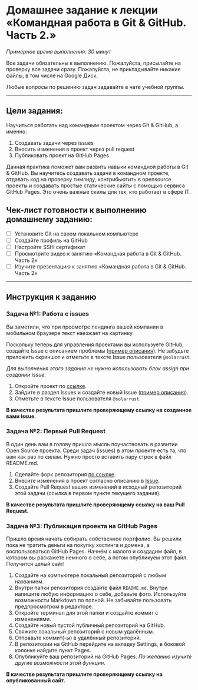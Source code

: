 # Домашнее задание к лекции «Командная работа в Git & GitHub. Часть 2.»

_Примерное время выполнения: 30 минут_

Все задачи обязательны к выполнению. Пожалуйста, присылайте на проверку все задачи сразу.
Пожалуйста, не прикладывайте никакие файлы, в том числе на Google Диск.

Любые вопросы по решению задач задавайте в чате учебной группы.

_______

## Цели задания:

Научиться работать над командным проектом через Git & GitHub, а именно: 

1. Создавать задачи через issues
2. Вносить изменения в проект через pull request
3. Публиковать проект на GitHub Pages

Данная практика поможет вам развить навыки командной работы в Git & GitHub. Вы научитесь создавать задачи в командном  проекте, отдавать код на проверку тимлиду, контрибьютить в opensource проекты и создавать простые статические сайты с помощью сервиса GitHub Pages. Это очень важные скилы для тех, кто работает в сфере IT. 

## Чек-лист готовности к выполнению домашнему заданию:

- [ ] Установите Git на своем локальном компьютере
- [ ] Создайте профиль на GitHub
- [ ] Настройте SSH-сертификат 
- [ ] Просмотрите видео к занятию «Командная работа в Git & GitHub. Часть 2»
- [ ] Изучите презентацию к занятию «Командная работа в Git & GitHub. Часть 2»

----------------------

## Инструкция к заданию

### Задача №1: Работа с issues

Вы заметили, что при просмотре лендинга вашей компании в мобильном браузере текст наезжает на картинку.

Поскольку теперь для управления проектами вы используете GitHub, создайте Issue с описанием проблемы ([пример описания](issue-example.md)). Не забудьте приложить скриншот и отметьте в тексте Issue пользователя `@solarrust`.

_Для выполнения этого задания не нужно использовать блок assign при создании issue._

1. Откройте проект по [ссылке](https://github.com/netology-code/git-2-homeworks-issues).
2. Зайдите в раздел Issues и создайте новый Issue ([пример описания](issue-example.md)).
3. Отметьте в тексте Issue пользователя `@solarrust`.

**В качестве результата пришлите проверяющему ссылку на созданное вами Issue.**

### Задача №2: Первый Pull Request

В один день вам в голову пришла мысль поучаствовать в развитии Open Source проекта. Среди задач (issues) в этом проекте есть та, что вам как раз по силам. Нужно просто вставить пару строк в файл README.md.

1. Сделайте форк репозитория [по ссылке](https://github.com/netology-code/git-2-homeworks-pr).
2. Внесите изменения в проект согласно описанию в [Issue](https://github.com/netology-code/git-2-homeworks-pr/issues/1).
3. Создайте Pull Request ваших изменений в исходный репозиторий этой задачи (ссылка в первом пункте текущего задания).

**В качестве результата пришлите проверяющему ссылку на ваш Pull Request.**

### Задача №3: Публикация проекта на GitHub Pages

Пришло время начать собирать собственное портфолио. Вы решили пока не тратить деньги на покупку хостинга и домена, а воспользоваться GitHub Pages. Начнём с малого и создадим файл, в котором вы раскажете немного о себе, а потом опубликуем этот файл. Получится целый сайт!

1. Создайте на компьютере локальный репозиторий с любым названием.
2. Внутри папки репозитория создайте файл `README.md`. Внутри напишите любую информацию о себе, добавьте фото. Используйте возможности Markdown по полной. Не забывайте пользовать предпросмотром в редакторе.
3. Откройте терминал для этой папки и создайте коммит с изменениями.
4. Создайте новый пустой публичный репозиторий на GitHub.
5. Свяжите локальный репозиторий с новым удалённым.
6. Отправьте коммит(-ы) в удалённый репозиторий.
7. В репозитории на GitHub перейдите на вкладку Settings, в боковой колонке найдите пункт Pages.
8. Опубликуйте ваш репозиторий на GitHub Pages. _По желанию изучите другие возможности этой функции._

**В качестве результата пришлите проверяющему ссылку на опубликованный сайт.**
